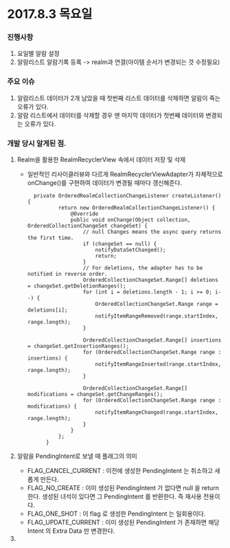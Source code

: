 # 2017.8.3 목요일

### 진행사항
1. 요일별 알람 설정
2. 알람리스트 알람기록 등록 -> realm과 연결(아이템 순서가 변경되는 것 수정필요)

### 주요 이슈

1. 알람리스트 데이터가 2개 남았을 때 첫번째 리스트 데이터를 삭제하면 알람이 죽는 오류가 있다.
2. 알람 리스트에서 데이터를 삭제할 경우 맨 마지막 데이터가 첫번째 데이터와 변경되는 오류가 있다. 

### 개발 당시 알게된 점.

1. Realm을 활용한 RealmRecyclerView 속에서 데이터 저장 및 삭제
	* 일반적인 리사이클러뷰와 다르게 RealmRecyclerViewAdapter가 자체적으로 onChange()를 구현하여 데이터가 변경될 때마다 갱신해준다. 

			private OrderedRealmCollectionChangeListener createListener() {
			        return new OrderedRealmCollectionChangeListener() {
			            @Override
			            public void onChange(Object collection, OrderedCollectionChangeSet changeSet) {
			                // null Changes means the async query returns the first time.
			                if (changeSet == null) {
			                    notifyDataSetChanged();
			                    return;
			                }
			                // For deletions, the adapter has to be notified in reverse order.
			                OrderedCollectionChangeSet.Range[] deletions = changeSet.getDeletionRanges();
			                for (int i = deletions.length - 1; i >= 0; i--) {
			                    OrderedCollectionChangeSet.Range range = deletions[i];
			                    notifyItemRangeRemoved(range.startIndex, range.length);
			                }
			
			                OrderedCollectionChangeSet.Range[] insertions = changeSet.getInsertionRanges();
			                for (OrderedCollectionChangeSet.Range range : insertions) {
			                    notifyItemRangeInserted(range.startIndex, range.length);
			                }
			
			                OrderedCollectionChangeSet.Range[] modifications = changeSet.getChangeRanges();
			                for (OrderedCollectionChangeSet.Range range : modifications) {
			                    notifyItemRangeChanged(range.startIndex, range.length);
			                }
			            }
			        };
			    }


2. 알람을 PendingIntent로 보낼 때 플래그의 의미
	* FLAG_CANCEL_CURRENT : 이전에 생성한 PendingIntent 는 취소하고 새롭게 만든다.
	* FLAG_NO_CREATE : 이미 생성된 PendingIntent 가 없다면 null 을 return 한다. 생성된 녀석이 있다면 그 PendingIntent 를 반환한다. 즉 재사용 전용이다.
	* FLAG_ONE_SHOT : 이 flag 로 생성한 PendingIntent 는 일회용이다.
	* FLAG_UPDATE_CURRENT : 이미 생성된 PendingIntent 가 존재하면 해당 Intent 의 Extra Data 만 변경한다.

3. 
	




